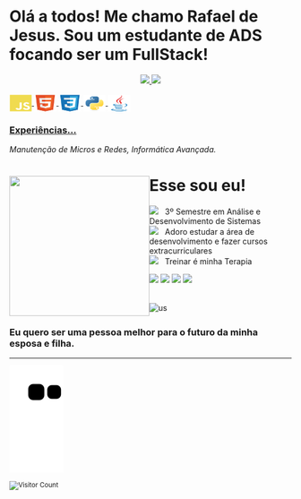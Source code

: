 # Olá a todos! Me chamo Rafael de Jesus. Sou um estudante de ADS focando ser um FullStack!
<div align="center">
  <a href="https://github.com/rafaeldeje">
    <img height="180em" src="https://github-readme-stats.vercel.app/api?username=rafaeldeje&show_icons=true&theme=dracula&include_all_commits=true&count_private=true"/>
  <img height="180em" src="https://github-readme-stats.vercel.app/api/top-langs/?username=rafaeldeje&layout=compact&langs_count=7&theme=dracula"/>
</div>
<div style="display: inline_block"><br>
  <img align="center" alt="Rafa-Js" height="30" width="40" src="https://raw.githubusercontent.com/devicons/devicon/master/icons/javascript/javascript-plain.svg">
  <img align="center" alt="Rafa-HTML" height="30" width="40" src="https://raw.githubusercontent.com/devicons/devicon/master/icons/html5/html5-original.svg">
  <img align="center" alt="Rafa-CSS" height="30" width="40" src="https://raw.githubusercontent.com/devicons/devicon/master/icons/css3/css3-original.svg">
  <img align="center" alt="Rafa-Python" height="30" width="40" src="https://raw.githubusercontent.com/devicons/devicon/master/icons/python/python-original.svg">
  <img align="center" alt="rafaeldeje-java" title="Java" height="30" width="40" src="https://raw.githubusercontent.com/devicons/devicon/master/icons/java/java-original.svg">
</div>

### Experiências... </a><br/>
*Manutenção de Micros e Redes, Informática Avançada.*</a><br/>

# Esse sou eu! <img align="left" width="250" width="250" height="250" src="https://user-images.githubusercontent.com/102198489/190268521-bf879930-0270-4f99-a5e3-680c44db959a.png">
<p>
  <img src="https://img.icons8.com/color/48/000000/graduation-cap.png" height="40px"/> 
  &nbsp;
  <label>
   3º Semestre em Análise e Desenvolvimento de Sistemas
   <label/>
  <br />
    
  <img src="https://img.icons8.com/color/48/000000/open-book--v2.png" height="40px"/> 
  &nbsp;
  <label>
  Adoro estudar a área de desenvolvimento e fazer cursos extracurriculares
  <label/>
  <br />
    
  <img src="https://user-images.githubusercontent.com/102198489/190271177-dd45658e-8647-4418-85b4-03de9aa45c03.png" height="50px"/> 
  &nbsp;
  <label>
  Treinar é minha Terapia
  <label/>
  <br />
 
 <a href="https://www.linkedin.com/in/rafaeldeje/"><img src="https://img.shields.io/badge/LinkedIn-0077B5?style=for-the-badge&logo=linkedin&logoColor=white"></a>
 <a href="mailto:dejerafa@gmail.com"><img src="https://img.shields.io/badge/Gmail-D14836?style=for-the-badge&logo=gmail&logoColor=white"></a>
 <a href="wa.me/5585989935100"><img src="https://img.shields.io/badge/WhatsApp-25D366?style=for-the-badge&logo=whatsapp&logoColor=white"></a>
 <a href="https://instagram.com/rafaeldeje" target="_blank"><img src="https://img.shields.io/badge/-Instagram-%23E4405F?style=for-the-badge&logo=instagram&logoColor=white"></a>
</p>
  
 <p>
 <br /><img align="center" alt="us" height="450"  width="450" src="https://user-images.githubusercontent.com/102198489/190278597-5a2e163f-baaa-4022-ad9e-4cf58f835909.png">
<label><sub>
    
### Eu quero ser uma pessoa melhor para o futuro da minha esposa e filha.
 <label/>
    <sub/>
</p>

  <hr>  
  
  ![Snake animation](https://github.com/rafaeldeje/rafaeldeje/blob/output/github-contribution-grid-snake.svg)

  ![Visitor Count](https://profile-counter.glitch.me/rafaeldeje/count.svg)
</div>

